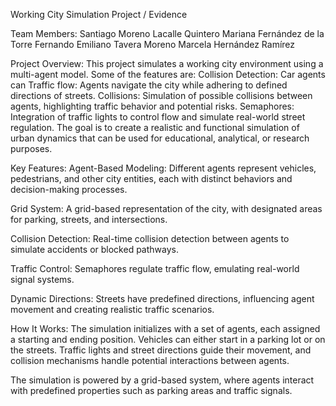 Working City Simulation Project / Evidence

Team Members:
Santiago Moreno Lacalle Quintero
Mariana Fernández de la Torre
Fernando Emiliano Tavera Moreno
Marcela Hernández Ramírez

Project Overview:
This project simulates a working city environment using a multi-agent model. 
Some of the features are: 
Collision Detection: Car agents can 
Traffic flow: Agents navigate the city while adhering to defined directions of streets.
Collisions: Simulation of possible collisions between agents, highlighting traffic behavior and potential risks.
Semaphores: Integration of traffic lights to control flow and simulate real-world street regulation.
The goal is to create a realistic and functional simulation of urban dynamics that can be used for educational, analytical, or research purposes.

Key Features:
Agent-Based Modeling:
Different agents represent vehicles, pedestrians, and other city entities, each with distinct behaviors and decision-making processes.

Grid System:
A grid-based representation of the city, with designated areas for parking, streets, and intersections.

Collision Detection:
Real-time collision detection between agents to simulate accidents or blocked pathways.

Traffic Control:
Semaphores regulate traffic flow, emulating real-world signal systems.

Dynamic Directions:
Streets have predefined directions, influencing agent movement and creating realistic traffic scenarios.

How It Works:
The simulation initializes with a set of agents, each assigned a starting and ending position. Vehicles can either start in a parking lot or on the streets. Traffic lights and street directions guide their movement, and collision mechanisms handle potential interactions between agents.

The simulation is powered by a grid-based system, where agents interact with predefined properties such as parking areas and traffic signals.
